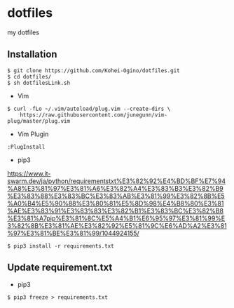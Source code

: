 dotfiles
====

my dotfiles


## Installation

```
$ git clone https://github.com/Kohei-Ogino/dotfiles.git
$ cd dotfiles/
$ sh dotfilesLink.sh
```

- Vim
```
$ curl -fLo ~/.vim/autoload/plug.vim --create-dirs \
    https://raw.githubusercontent.com/junegunn/vim-plug/master/plug.vim
```

- Vim Plugin
```
:PlugInstall
```

- pip3

https://www.it-swarm.dev/ja/python/requirementstxt%E3%82%92%E4%BD%BF%E7%94%A8%E3%81%97%E3%81%A6%E3%82%A4%E3%83%B3%E3%82%B9%E3%83%88%E3%83%BC%E3%83%AB%E3%81%99%E3%82%8B%E5%A0%B4%E5%90%88%E3%80%81%E5%8D%98%E4%B8%80%E3%81%AE%E3%83%91%E3%83%83%E3%82%B1%E3%83%BC%E3%82%B8%E3%81%A7pip%E3%81%8C%E5%A4%B1%E6%95%97%E3%81%99%E3%82%8B%E3%81%AE%E3%82%92%E5%81%9C%E6%AD%A2%E3%81%97%E3%81%BE%E3%81%99/1044924155/
```
$ pip3 install -r requirements.txt
```
## Update requirement.txt

- pip3

```
$ pip3 freeze > requirements.txt
```
